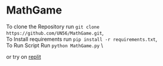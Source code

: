 # MathGame
To clone the Repository run `git clone https://github.com/UN56/MathGame.git`, \
To Install requirements run `pip install -r requirements.txt`, \
To Run Script Run `python MathGame.py` \

or try on [replit](https://s.id/MathGameReplitUN)


